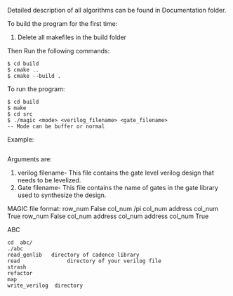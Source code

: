 Detailed description of all algorithms can be found in Documentation folder.


To build the program for the first time:
1. Delete all makefiles in the build folder

Then Run the following commands:
```
$ cd build
$ cmake ..
$ cmake --build .
```

To run the program:

```
$ cd build
$ make
$ cd src
$ ./magic <mode> <verilog_filename> <gate_filename>
-- Mode can be buffer or normal
```

Example: 
```$ ./magic buffer ../../examples/nor_files/fa_nor2.v ../../examples/gate_info.txt
```


Arguments are:
1. verilog filename- This file contains the gate level verilog design that needs to be levelized.
2. Gate filename- This file contains the name of gates in the gate library used to synthesize the design.

MAGIC file format:
row_num False col_num /pi col_num address col_num True 
row_num False col_num address col_num address col_num True 


ABC
```
cd  abc/
./abc
read_genlib   directory of cadence library
read               directory of your verilog file
strash
refactor
map
write_verilog  directory
```

